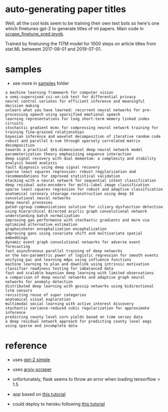 # auto-generating paper titles

Well, all the cool kids seem to be training their own text bots so here's one which finetunes gpt-2 to generate titles of ml papers. Main code in [scrape_finetune_pred.ipynb](scrape_finetune_pred.ipynb).

Trained by finetuning the 117M model for 1000 steps on article titles from stat.ML betweem 2017-08-01 and 2019-07-01.

# samples
- see more in [samples](samples) folder


```
a machine learning framework for computer vision
a semi-supervised csi-on-icb test for differential privacy
neural control variates for efficient inference and meaningful decision making
unlearn what you have learned: recurrent neural networks for pre-processing speech using sparsified emotional speech
learning representations for long short-term memory linked index circuits
stochastic gradient mcmc for compressing neural network training for training fine-grained relationships
bayesian inference and wavelet decomposition of iterative random code
robust and parallel k-svm through sparsely correlated matrix decomposition
towards a practical $k$-dimensional deep neural network model parameterization theory emphasizing sequence interaction
deep signal recovery with dual momentum: a complexity and stability analysis based analysis
fault diagnosis using deep signal recovery
sparse least squares regression: robust regularization and recommendations for improved statistical validation
stacking with a neural network for sequential intent classification
deep residual auto-encoders for multi-label image classification
sparse least squares regression for robust and adaptive classification
anatomical coronary stearage reconstruction using deep 3d convolutional neural networks
deep neural processes
gated-cgroup communications solution for ciliary dysfunction detection using hierarchical directed acyclic graph convolutional network
understanding batch normalization
improving gan performance with stochastic gradients and more via optimized alternative estimation
graphoisheter encephalization encephalization
improving gans using covariate shift and multivariate spatial embeddings
dynamic event graph convolutional networks for adverse event forecasting
fast asynchronous parallel training of deep networks
on the non-parametric power of logistic regression for smooth events
unifying pac and learning mdps using influence functions
machine learning to plan and downlink using intrinsic motivation
classifier readiness testing for imbalanced data
fast and scalable bayesian deep learning with limited observations
a comparison of deep neural networks and adaptive graph neural networks for anomaly detection
distributed deep learning with gossip networks using bidirectional lstm sensors
revisiting reuse of super categories
anatomical visual exploration
multimodal social learning with active interest discovery
stochastic variance-reduced cubic regularization for approximate inference
predicting county level corn yields based on time series data
a deep residual network approach for predicting county level eegs using sparse and incomplete data
```

# reference

- uses [gpt-2 simple](https://github.com/minimaxir/gpt-2-simple)
- uses [arxiv-scraper](https://github.com/Mahdisadjadi/arxivscraper)

- unfortunately, flask seems to throw an error when loading tensorflow > 1.5
- app based on [this tutorial](https://towardsdatascience.com/develop-a-nlp-model-in-python-deploy-it-with-flask-step-by-step-744f3bdd7776)
- could deploy to heroku following [this tutorial](https://medium.com/the-andela-way/deploying-a-python-flask-app-to-heroku-41250bda27d0)